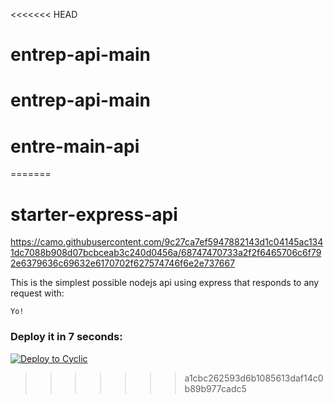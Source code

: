 <<<<<<< HEAD
# entrep-api-main
# entrep-api-main
# entre-main-api
=======
# starter-express-api

https://camo.githubusercontent.com/9c27ca7ef5947882143d1c04145ac1341dc7088b908d07bcbceab3c240d0456a/68747470733a2f2f6465706c6f792e6379636c69632e6170702f627574746f6e2e737667


This is the simplest possible nodejs api using express that responds to any request with: 
```
Yo!

```

### Deploy it in 7 seconds: 

[![Deploy to Cyclic](https://deploy.cyclic.app/button.svg)](https://deploy.cyclic.app/)

>>>>>>> a1cbc262593d6b1085613daf14c0b89b977cadc5
